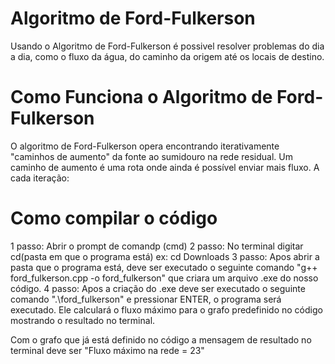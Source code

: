 # Algoritmo de Ford-Fulkerson
Usando o Algoritmo de Ford-Fulkerson é possivel resolver problemas do dia a dia, como o fluxo da água, do caminho da origem até os locais de destino.

# Como Funciona o Algoritmo de Ford-Fulkerson
O algoritmo de Ford-Fulkerson opera encontrando iterativamente "caminhos de aumento" da fonte ao sumidouro na rede residual. Um caminho de aumento é uma rota onde ainda é possível enviar mais fluxo. A cada iteração:

# Como compilar o código

1 passo: Abrir o prompt de comandp (cmd)
2 passo: No terminal digitar cd(pasta em que o programa está) ex: cd Downloads
3 passo: Apos abrir a pasta que o programa está, deve ser executado o seguinte comando "g++ ford_fulkerson.cpp -o ford_fulkerson" que criara um arquivo .exe do nosso código.
4 passo: Apos a criação do .exe deve ser executado o seguinte comando ".\ford_fulkerson" e pressionar ENTER, o programa será executado. Ele calculará o fluxo máximo para o grafo predefinido no código mostrando o resultado no terminal.


Com o grafo que já está definido no código a mensagem de resultado no terminal deve ser "Fluxo máximo na rede = 23"
